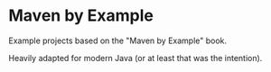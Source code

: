 # Maven by Example
Example projects based on the "Maven by Example" book.

Heavily adapted for modern Java (or at least that was the intention).
